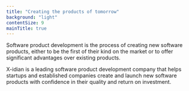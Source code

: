 ```yaml
---
title: "Creating the products of tomorrow"
background: "light"
contentSize: 9
mainTitle: true
---
```


Software product development is the process of creating new software products, either to
be the first of their kind on the market or to offer significant advantages over existing
products.

X-idian is a leading software product development company that helps startups and
established companies create and launch new software products with confidence in their
quality and return on investment.
